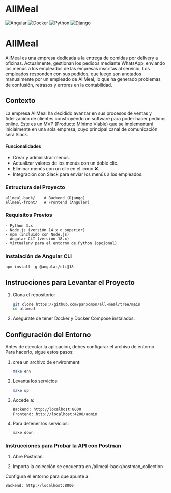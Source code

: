 # AllMeal

![Angular](https://img.shields.io/badge/Angular-18-red)
![Docker](https://img.shields.io/badge/Docker-v20.10.8-blue)
![Python](https://img.shields.io/badge/Python-3.x-brightgreen)
![Django](https://img.shields.io/badge/Django-3.x-blueviolet)

# AllMeal

AllMeal es una empresa dedicada a la entrega de comidas por delivery a oficinas. Actualmente, gestionan los pedidos mediante WhatsApp, enviando los menús a los empleados de las empresas inscritas al servicio. Los empleados responden con sus pedidos, que luego son anotados manualmente por un empleado de AllMeal, lo que ha generado problemas de confusión, retrasos y errores en la contabilidad.

## Contexto

La empresa AllMeal ha decidido avanzar en sus procesos de ventas y fidelización de clientes construyendo un software para poder hacer pedidos online. Este es un MVP (Producto Mínimo Viable) que se implementará inicialmente en una sola empresa, cuyo principal canal de comunicación será Slack. 

#### Funcionalidades

- Crear y administrar menús.
- Actualizar valores de los menús con un doble clic.
- Eliminar menús con un clic en el icono ❌.
- Integración con Slack para enviar los menús a los empleados.

### Estructura del Proyecto

```plaintext
allmeal-back/    # Backend (Django)
allmeal-front/   # Frontend (Angular)
```

### Requisitos Previos
```plaintext
- Python 3.x
- Node.js (versión 14.x o superior)
- npm (incluido con Node.js)
- Angular CLI (versión 18.x)
- Virtualenv para el entorno de Python (opcional)
```

### Instalación de Angular CLI
```
npm install -g @angular/cli@18
```


## Instrucciones para Levantar el Proyecto

1. Clona el repositorio:
   ```bash
   git clone https://github.com/panxomon/all-meal/tree/main
   cd allmeal

2. Asegúrate de tener Docker y Docker Compose instalados.

## Configuración del Entorno

Antes de ejecutar la aplicación, debes configurar el archivo de entorno. Para hacerlo, sigue estos pasos:

1. crea un archivo de environment:

   ```bash
   make env

2. Levanta los servicios:

    ```bash    
    make up
    ```

4. Accede a:
    ``` 
    Backend: http://localhost:8000
    Frontend: http://localhost:4200/admin
    ```
5. Para detener los servicios:
    ```
    make down    
    ```

### Instrucciones para Probar la API con Postman
1. Abre Postman.

2. Importa la colección se encuentra en /allmeal-back/postman_collection

Configura el entorno para que apunte a:

    Backend: http://localhost:8000


